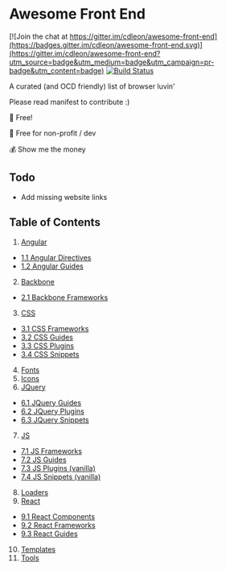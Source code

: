 # Awesome Front End

[![Join the chat at https://gitter.im/cdleon/awesome-front-end](https://badges.gitter.im/cdleon/awesome-front-end.svg)](https://gitter.im/cdleon/awesome-front-end?utm_source=badge&utm_medium=badge&utm_campaign=pr-badge&utm_content=badge)
[![Build Status](https://api.travis-ci.org/cdleon/awesome-front-end.svg?branch=master)](https://travis-ci.org/cdleon/awesome-front-end)

A curated (and OCD friendly) list of browser luvin'

Please read manifest to contribute :)

:gift_heart: Free!

:rainbow: Free for non-profit / dev

:moneybag: Show me the money

## Todo
- Add missing website links

## <a id="index"></a>Table of Contents

1. [Angular](#angular)
 * [1.1 Angular Directives](#angular-directives)
 * [1.2 Angular Guides](#angular-guides)
2. [Backbone](#backbone)
 * [2.1 Backbone Frameworks](#backbone-frameworks)
3. [CSS](#css)
 * [3.1 CSS Frameworks](#css-frameworks)
 * [3.2 CSS Guides](#css-guides)
 * [3.3 CSS Plugins](#css-plugins)
 * [3.4 CSS Snippets](#css-snippets)
4. [Fonts](#fonts)
4. [Icons](#icons)
6. [JQuery](#jquery)
 * [6.1 JQuery Guides](#jquery-guides)
 * [6.2 JQuery Plugins](#jquery-plugins)
 * [6.3 JQuery Snippets](#jquery-snippets)
7. [JS](#js)
 * [7.1 JS Frameworks](#js-frameworks)
 * [7.2 JS Guides](#js-guides)
 * [7.3 JS Plugins (vanilla)](#js-plugins)
 * [7.4 JS Snippets (vanilla)](#js-snippets)
8. [Loaders](#loaders)
9. [React](#react)
 * [9.1 React Components](#react-components)
 * [9.2 React Frameworks](#react-frameworks)
 * [9.3 React Guides](#react-guides)
10. [Templates](#templates)
11. [Tools](#tools)
